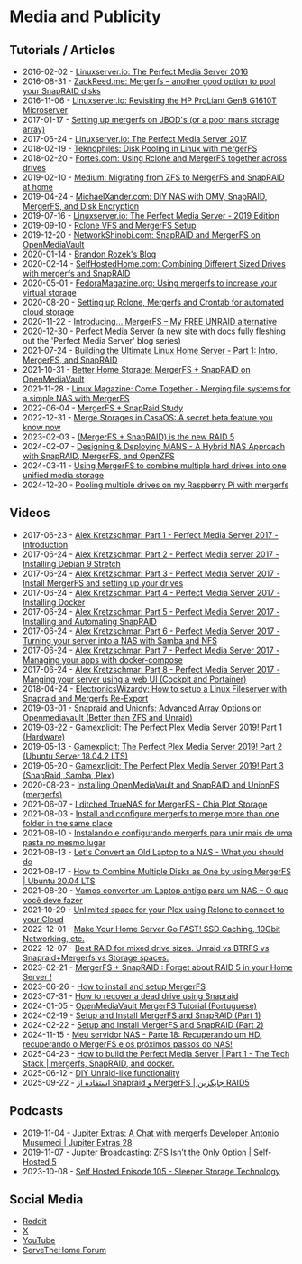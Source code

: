 # Media and Publicity

## Tutorials / Articles

* 2016-02-02 - [Linuxserver.io: The Perfect Media Server 2016](https://blog.linuxserver.io/2016/02/02/the-perfect-media-server-2016/)
* 2016-08-31 - [ZackReed.me: Mergerfs – another good option to pool your SnapRAID disks](https://zackreed.me/mergerfs-another-good-option-to-pool-your-snapraid-disks/)
* 2016-11-06 - [Linuxserver.io: Revisiting the HP ProLiant Gen8 G1610T Microserver](https://blog.linuxserver.io/2016/11/06/revisiting-the-hp-proliant-gen8-g1610t-microserver/)
* 2017-01-17 - [Setting up mergerfs on JBOD's (or a poor mans storage array)](http://corywestropp.com/develop/articles/setting-up-mergerfs/)
* 2017-06-24 - [Linuxserver.io: The Perfect Media Server 2017](https://blog.linuxserver.io/2017/06/24/the-perfect-media-server-2017/)
* 2018-02-19 - [Teknophiles: Disk Pooling in Linux with mergerFS](https://web.archive.org/web/20210324184857/https://www.teknophiles.com/2018/02/19/disk-pooling-in-linux-with-mergerfs/)
* 2018-02-20 - [Fortes.com: Using Rclone and MergerFS together across drives](https://fortes.com/2018/rclone-and-mergerfs/)
* 2019-02-10 - [Medium: Migrating from ZFS to MergerFS and SnapRAID at home](https://medium.com/@pascal.brokmeier/migrating-from-zfs-to-mergerfs-and-snapraid-at-home-89c45fd5db02)
* 2019-04-24 - [MichaelXander.com: DIY NAS with OMV, SnapRAID, MergerFS, and Disk Encryption](https://michaelxander.com/diy-nas/)
* 2019-07-16 - [Linuxserver.io: The Perfect Media Server - 2019 Edition](https://blog.linuxserver.io/2019/07/16/perfect-media-server-2019/)
* 2019-09-10 - [Rclone VFS and MergerFS Setup](https://docs.usbx.me/books/rclone/page/rclone-vfs-and-mergerfs-setup)
* 2019-12-20 - [NetworkShinobi.com: SnapRAID and MergerFS on OpenMediaVault](https://www.networkshinobi.com/snapraid-and-mergerfs-on-openmediavault/)
* 2020-01-14 - [Brandon Rozek's Blog](https://brandonrozek.com/blog/mergerfs/)
* 2020-02-14 - [SelfHostedHome.com: Combining Different Sized Drives with mergerfs and SnapRAID](https://selfhostedhome.com/combining-different-sized-drives-with-mergerfs-and-snapraid/)
* 2020-05-01 - [FedoraMagazine.org: Using mergerfs to increase your virtual storage](https://fedoramagazine.org/using-mergerfs-to-increase-your-virtual-storage/)
* 2020-08-20 - [Setting up Rclone, Mergerfs and Crontab for automated cloud storage](https://bytesized-hosting.com/pages/setting-up-rclone-mergerfs-and-crontab-for-automated-cloud-storage)
* 2020-11-22 - [Introducing… MergerFS – My FREE UNRAID alternative](https://supertechfreaks.com/introducing-mergerfs-free-unraid-alternative/)
* 2020-12-30 - [Perfect Media Server](https://perfectmediaserver.com) (a new site with docs fully fleshing out the 'Perfect Media Server' blog series)
* 2021-07-24 - [Building the Ultimate Linux Home Server - Part 1: Intro, MergerFS, and SnapRAID](https://blog.karaolidis.com/ultimate-home-server-part-1/)
* 2021-10-31 - [Better Home Storage: MergerFS + SnapRAID on OpenMediaVault](https://blog.sakuragawa.moe/better-home-storage-mergerfs-snapraid-on-openmediavault/)
* 2021-11-28 - [Linux Magazine: Come Together - Merging file systems for a simple NAS with MergerFS](https://www.linux-magazine.com/Issues/2022/254/MergerFS)
* 2022-06-04 - [MergerFS + SnapRaid Study](https://crashlaker.github.io/2022/06/04/mergerfs_+_snapraid_study.html)
* 2022-12-31 - [Merge Storages in CasaOS: A secret beta feature you know now](https://blog.casaos.io/blog/13.html)
* 2023-02-03 - [(MergerFS + SnapRAID) is the new RAID 5](https://thenomadcode.tech/mergerfs-snapraid-is-the-new-raid-5)
* 2024-02-07 - [Designing & Deploying MANS - A Hybrid NAS Approach with SnapRAID, MergerFS, and OpenZFS](https://blog.muffn.io/posts/part-3-mini-100tb-nas)
* 2024-03-11 - [Using MergerFS to combine multiple hard drives into one unified media storage](https://fullmetalbrackets.com/blog/two-drives-mergerfs/)
* 2024-12-20 - [Pooling multiple drives on my Raspberry Pi with mergerfs](https://sebi.io/posts/2024-12-20-pooling-multiple-drives-with-mergerfs/)


## Videos

* 2017-06-23 - [Alex Kretzschmar: Part 1 - Perfect Media Server 2017 - Introduction](https://www.youtube.com/watch?v=L5MH8q3lmmk)
* 2017-06-24 - [Alex Kretzschmar: Part 2 - Perfect Media server 2017 - Installing Debian 9 Stretch](https://www.youtube.com/watch?v=YpVVYRN_L_A)
* 2017-06-24 - [Alex Kretzschmar: Part 3 - Perfect Media Server 2017 - Install MergerFS and setting up your drives](https://www.youtube.com/watch?v=tbCMfm-jJ5Y)
* 2017-06-24 - [Alex Kretzschmar: Part 4 - Perfect Media Server 2017 - Installing Docker](https://www.youtube.com/watch?v=WYI32kx4hPE)
* 2017-06-24 - [Alex Kretzschmar: Part 5 - Perfect Media Server 2017 - Installing and Automating SnapRAID](https://www.youtube.com/watch?v=Ir5ZsUIbHXA)
* 2017-06-24 - [Alex Kretzschmar: Part 6 - Perfect Media Server 2017 -Turning your server into a NAS with Samba and NFS](https://www.youtube.com/watch?v=1hVdWq758ZQ)
* 2017-06-24 - [Alex Kretzschmar: Part 7 - Perfect Media Server 2017 - Managing your apps with docker-compose](https://www.youtube.com/watch?v=aI2rdw7_AmE)
* 2017-06-24 - [Alex Kretzschmar: Part 8 - Perfect Media Server 2017 - Manging your server using a web UI (Cockpit and Portainer)](https://www.youtube.com/watch?v=aLyTWdzDiCg)
* 2018-04-24 - [ElectronicsWizardy: How to setup a Linux Fileserver with Snapraid and Mergerfs Re-Export](https://www.youtube.com/watch?v=D2Klx-X7pFo)
* 2019-03-01 - [Snapraid and Unionfs: Advanced Array Options on Openmediavault (Better than ZFS and Unraid)](https://www.youtube.com/watch?v=FYkdPyCt5FU)
* 2019-03-22 - [Gamexplicit: The Perfect Plex Media Server 2019! Part 1 (Hardware)](https://www.youtube.com/watch?v=rJIRPhM2WcE)
* 2019-05-13 - [Gamexplicit: The Perfect Plex Media Server 2019! Part 2 (Ubuntu Server 18.04.2 LTS)](https://www.youtube.com/watch?v=aLyTWdzDiCg)
* 2019-05-20 - [Gamexplicit: The Perfect Plex Media Server 2019! Part 3 (SnapRaid, Samba, Plex)](https://www.youtube.com/watch?v=uW5y43XC-BI)
* 2020-08-23 - [Installing OpenMediaVault and SnapRAID and UnionFS (mergerfs)](https://www.youtube.com/watch?v=nDvzXM8UjAI)
* 2021-06-07 - [I ditched TrueNAS for MergerFS - Chia Plot Storage](https://www.youtube.com/watch?v=tpqFywkbZa4)
* 2021-08-03 - [Install and configure mergerfs to merge more than one folder in the same place](https://www.youtube.com/watch?v=69zcqEy1674)
* 2021-08-10 - [Instalando e configurando mergerfs para unir mais de uma pasta no mesmo lugar](https://www.youtube.com/watch?v=-RLxbBNBWhU)
* 2021-08-13 - [Let's Convert an Old Laptop to a NAS - What you should do](https://www.youtube.com/watch?v=F1v-TSbOymI)
* 2021-08-17 - [How to Combine Multiple Disks as One by using MergerFS | Ubuntu 20.04 LTS](https://www.youtube.com/watch?v=9e46pz5Seo4)
* 2021-08-20 - [Vamos converter um Laptop antigo para um NAS – O que você deve fazer](https://www.youtube.com/watch?v=q8EK9vWCRTc)
* 2021-10-29 - [Unlimited space for your Plex using Rclone to connect to your Cloud](https://www.youtube.com/watch?v=ghGconyrF3M)
* 2022-12-01 - [Make Your Home Server Go FAST! SSD Caching, 10Gbit Networking, etc.](https://www.youtube.com/watch?v=eRfqC_q3lkM&t=784s)
* 2022-12-07 - [Best RAID for mixed drive sizes. Unraid vs BTRFS vs Snapraid+Mergerfs vs Storage spaces.](https://www.youtube.com/watch?v=NQJkTiLXfgs)
* 2023-02-21 - [MergerFS + SnapRAID : Forget about RAID 5 in your Home Server !](https://www.youtube.com/watch?v=tX5MA-c6Qq4)
* 2023-06-26 - [How to install and setup MergerFS](https://www.youtube.com/watch?v=n7piuhTXeG4)
* 2023-07-31 - [How to recover a dead drive using Snapraid](https://www.youtube.com/watch?v=fmuiRLPcuJE)
* 2024-01-05 - [OpenMediaVault MergerFS Tutorial (Portuguese)](https://www.youtube.com/watch?v=V6Yw86dRUPQ)
* 2024-02-19 - [Setup and Install MergerFS and SnapRAID (Part 1)](https://noted.lol/mergerfs-and-snapraid-setup-1/)
* 2024-02-22 - [Setup and Install MergerFS and SnapRAID (Part 2)](https://noted.lol/mergerfs-and-snapraid-setup-part-2/)
* 2024-11-15 - [Meu servidor NAS - Parte 18: Recuperando um HD, recuperando o MergerFS e os próximos passos do NAS!](https://www.youtube.com/watch?v=5fy98kPzE3s)
* 2025-04-23 - [How to build the Perfect Media Server | Part 1 - The Tech Stack | mergerfs, SnapRAID, and docker.](https://www.youtube.com/watch?v=Yt67zz9p0FU)
* 2025-06-12 - [DIY Unraid-like functionality](https://www.youtube.com/watch?v=fR0XhaWvR1E)
* 2025-09-22 - [استفاده از Snapraid و MergerFS | جایگزین RAID5](https://www.youtube.com/watch?v=GA6OvaUBKXs)


## Podcasts

* 2019-11-04 - [Jupiter Extras: A Chat with mergerfs Developer Antonio Musumeci | Jupiter Extras 28](https://www.youtube.com/watch?v=VmJUAyyhSPk)
* 2019-11-07 - [Jupiter Broadcasting: ZFS Isn’t the Only Option | Self-Hosted 5](https://www.youtube.com/watch?v=JEW7UuKhMJ8)
* 2023-10-08 - [Self Hosted Episode 105 - Sleeper Storage Technology](https://selfhosted.show/105)


## Social Media

* [Reddit](https://www.reddit.com/search/?q=mergerfs&sort=new)
* [X](https://x.com/search?q=mergerfs&src=spelling_expansion_revert_click&f=live)
* [YouTube](https://www.youtube.com/results?search_query=mergerfs&sp=CAI%253D)
* [ServeTheHome Forum](https://forums.servethehome.com/index.php?search/3105813/&q=mergerfs&o=date)
